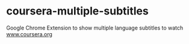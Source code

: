 # coursera-multiple-subtitles
Google Chrome Extension to show multiple language subtitles to watch www.coursera.org
